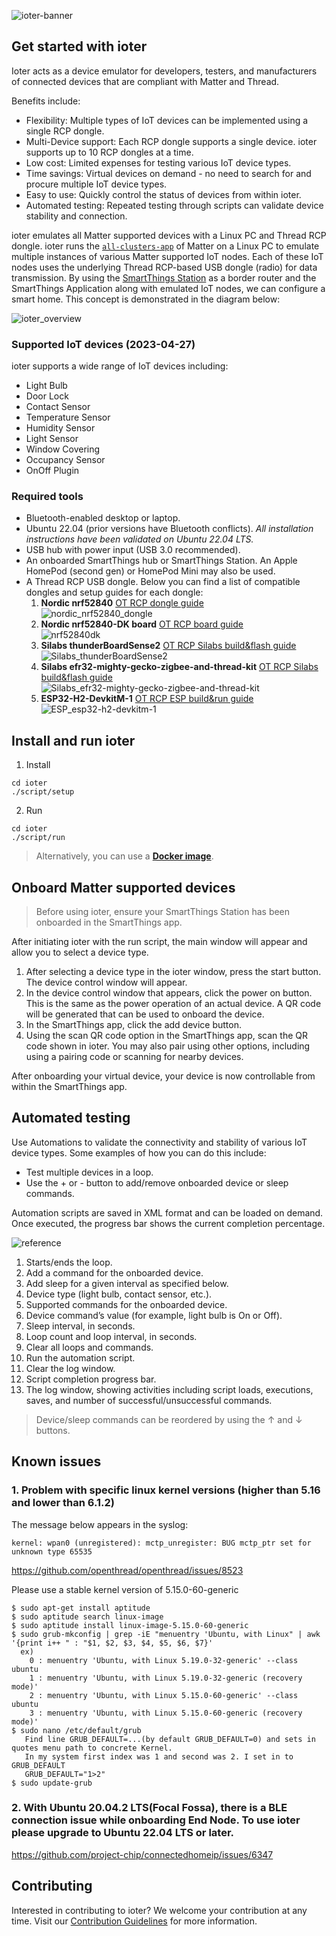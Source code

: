 ![ioter-banner](/res/doc/ioter-banner.png)

## Get started with ioter

Ioter acts as a device emulator for developers, testers, and manufacturers of connected devices that are compliant with Matter and Thread.

Benefits include:
- Flexibility: Multiple types of IoT devices can be implemented using a single RCP dongle.
- Multi-Device support: Each RCP dongle supports a single device. ioter supports up to 10 RCP dongles at a time.
- Low cost: Limited expenses for testing various IoT device types.
- Time savings: Virtual devices on demand - no need to search for and procure multiple IoT device types.
- Easy to use: Quickly control the status of devices from within ioter.
- Automated testing: Repeated testing through scripts can validate device stability and connection.

ioter emulates all Matter supported devices with a Linux PC and Thread RCP dongle. ioter runs the [`all-clusters-app`]( https://github.com/project-chip/connectedhomeip/blob/master/docs/examples/index.md) of Matter on a Linux PC to emulate multiple instances of various Matter supported IoT nodes. Each of these IoT nodes uses the underlying Thread RCP-based USB dongle (radio) for data transmission. By using the [SmartThings Station](https://www.smartthings.com/smartthings-station) as a border router and the SmartThings Application along with emulated IoT nodes, we can configure a smart home. This concept is demonstrated in the diagram below:

![ioter_overview](/res/doc/ioter_overview.png)

### Supported IoT devices (2023-04-27)

ioter supports a wide range of IoT devices including:

- Light Bulb
- Door Lock
- Contact Sensor
- Temperature Sensor
- Humidity Sensor
- Light Sensor
- Window Covering
- Occupancy Sensor
- OnOff Plugin

### Required tools
- Bluetooth-enabled desktop or laptop.
- Ubuntu 22.04 (prior versions have Bluetooth conflicts). *All installation instructions have been validated on Ubuntu 22.04 LTS.*
- USB hub with power input (USB 3.0 recommended).
- An onboarded SmartThings hub or SmartThings Station. An Apple HomePod (second gen) or HomePod Mini may also be used.
- A Thread RCP USB dongle. Below you can find a list of compatible dongles and setup guides for each dongle:
    1. **Nordic nrf52840** [OT RCP dongle guide](./docs/guides/README.md)   
    ![nordic_nrf52840_dongle](https://github.com/Samsung/ioter/blob/main/res/doc/nordic_nrf52840_dongle.png)
    2. **Nordic nrf52840-DK board** [OT RCP board guide](https://openthread.io/codelabs/openthread-hardware#3)   
    ![nrf52840dk](https://github.com/Samsung/ioter/blob/main/res/doc/nrf52840dk.png)
    3. **Silabs thunderBoardSense2** [OT RCP Silabs build&flash guide](https://docs.silabs.com/matter/2.0.0/matter-thread/matter-rcp)   
    ![Silabs_thunderBoardSense2](https://github.com/Samsung/ioter/blob/main/res/doc/silabs_thunderBoardSense2.png)
    4. **Silabs efr32-mighty-gecko-zigbee-and-thread-kit** [OT RCP Silabs build&flash guide](https://docs.silabs.com/matter/2.0.0/matter-thread/matter-rcp)   
    ![Silabs_efr32-mighty-gecko-zigbee-and-thread-kit](https://github.com/Samsung/ioter/blob/main/res/doc/efr32-mighty-gecko-starter-kit.png)
    5. **ESP32-H2-DevkitM-1** [OT RCP ESP build&run guide](https://docs.espressif.com/projects/esp-thread-br/en/latest/esp32/dev-guide/build_and_run.html)   
    ![ESP_esp32-h2-devkitm-1](https://github.com/Samsung/ioter/blob/main/res/doc/esp32-h2-devkitm-1.png)


## Install and run ioter

1. Install
```
cd ioter
./script/setup
```
2. Run
```
cd ioter
./script/run
```

> Alternatively, you can use a [**Docker image**](docs/guides/DOCKER.md).

## Onboard Matter supported devices

> Before using ioter, ensure your SmartThings Station has been onboarded in the SmartThings app.

After initiating ioter with the run script, the main window will appear and allow you to select a device type.

1. After selecting a device type in the ioter window, press the start button. The device control window will appear.
2. In the device control window that appears, click the power on button. This is the same as the power operation of an actual device. A QR code will be generated that can be used to onboard the device.
3. In the SmartThings app, click the add device button.
4. Using the scan QR code option in the SmartThings app, scan the QR code shown in ioter. You may also pair using other options, including using a pairing code or scanning for nearby devices.

After onboarding your virtual device, your device is now controllable from within the SmartThings app.

## Automated testing

Use Automations to validate the connectivity and stability of various IoT device types. Some examples of how you can do this include:
- Test multiple devices in a loop.
- Use the + or - button to add/remove onboarded device or sleep commands.

Automation scripts are saved in XML format and can be loaded on demand. Once executed, the progress bar shows the current completion percentage.

![reference](/res/doc/reference.png)

1. Starts/ends the loop.
2. Add a command for the onboarded device.
3. Add sleep for a given interval as specified below.
4. Device type (light bulb, contact sensor, etc.).
5. Supported commands for the onboarded device.
6. Device command’s value (for example, light bulb is On or Off).
7. Sleep interval, in seconds.
8. Loop count and loop interval, in seconds.
9. Clear all loops and commands.
10. Run the automation script.
11. Clear the log window.
12. Script completion progress bar.
13. The log window, showing activities including script loads, executions, saves, and number of successful/unsuccessful commands.

> Device/sleep commands can be reordered by using the ↑ and ↓ buttons.

## Known issues
### 1. Problem with specific linux kernel versions (higher than 5.16 and lower than 6.1.2)
The message below appears in the syslog:
```
kernel: wpan0 (unregistered): mctp_unregister: BUG mctp_ptr set for unknown type 65535
```

https://github.com/openthread/openthread/issues/8523

Please use a stable kernel version of 5.15.0-60-generic

```
$ sudo apt-get install aptitude
$ sudo aptitude search linux-image
$ sudo aptitude install linux-image-5.15.0-60-generic
$ sudo grub-mkconfig | grep -iE "menuentry 'Ubuntu, with Linux" | awk '{print i++ " : "$1, $2, $3, $4, $5, $6, $7}'
  ex)
    0 : menuentry 'Ubuntu, with Linux 5.19.0-32-generic' --class ubuntu
    1 : menuentry 'Ubuntu, with Linux 5.19.0-32-generic (recovery mode)'
    2 : menuentry 'Ubuntu, with Linux 5.15.0-60-generic' --class ubuntu
    3 : menuentry 'Ubuntu, with Linux 5.15.0-60-generic (recovery mode)'
$ sudo nano /etc/default/grub
   Find line GRUB_DEFAULT=...(by default GRUB_DEFAULT=0) and sets in quotes menu path to concrete Kernel.
   In my system first index was 1 and second was 2. I set in to GRUB_DEFAULT
   GRUB_DEFAULT="1>2"
$ sudo update-grub
```
### 2. With Ubuntu 20.04.2 LTS(Focal Fossa), there is a BLE connection issue while onboarding End Node. To use ioter please upgrade to Ubuntu 22.04 LTS or later.
https://github.com/project-chip/connectedhomeip/issues/6347

## Contributing

Interested in contributing to ioter? We welcome your contribution at any time. Visit our [Contribution Guidelines](https://github.com/Samsung/ioter/blob/main/CONTRIBUTING.md) for more information.
